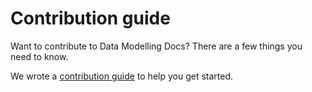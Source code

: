 # Contribution guide

Want to contribute to Data Modelling Docs? There are a few things you need to know.

We wrote a [contribution guide](https://equinor.github.io/dm-docs/contributing) to help you get started.

